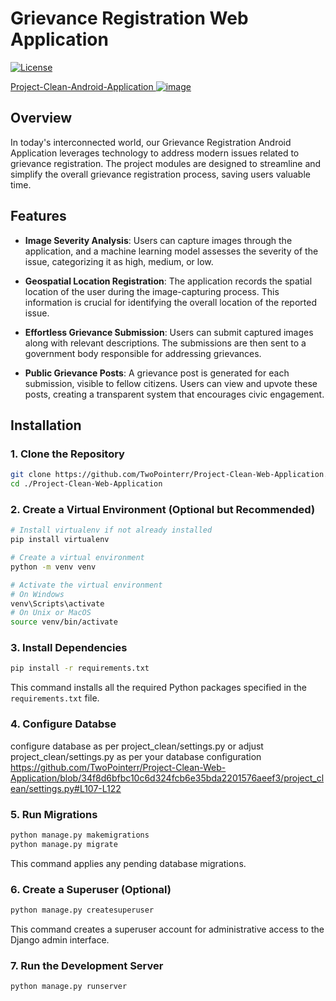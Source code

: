 # Grievance Registration Web Application

[![License](https://img.shields.io/badge/License-MIT-blue.svg)](https://opensource.org/licenses/MIT)

[Project-Clean-Android-Application ![image](https://github.com/TwoPointerr/Project-Clean-Web-Application/assets/45624147/be1cbe45-b0bc-41de-892e-2970a57ec720)](https://github.com/TwoPointerr/Project-Clean-Android-Application)

## Overview

In today's interconnected world, our Grievance Registration Android Application leverages technology to address modern issues related to grievance registration. The project modules are designed to streamline and simplify the overall grievance registration process, saving users valuable time.

## Features

- **Image Severity Analysis**: Users can capture images through the application, and a machine learning model assesses the severity of the issue, categorizing it as high, medium, or low.

- **Geospatial Location Registration**: The application records the spatial location of the user during the image-capturing process. This information is crucial for identifying the overall location of the reported issue.

- **Effortless Grievance Submission**: Users can submit captured images along with relevant descriptions. The submissions are then sent to a government body responsible for addressing grievances.

- **Public Grievance Posts**: A grievance post is generated for each submission, visible to fellow citizens. Users can view and upvote these posts, creating a transparent system that encourages civic engagement.

## Installation


### 1. Clone the Repository

```bash
git clone https://github.com/TwoPointerr/Project-Clean-Web-Application.git
cd ./Project-Clean-Web-Application
```

### 2. Create a Virtual Environment (Optional but Recommended)

```bash
# Install virtualenv if not already installed
pip install virtualenv

# Create a virtual environment
python -m venv venv

# Activate the virtual environment
# On Windows
venv\Scripts\activate
# On Unix or MacOS
source venv/bin/activate
```

### 3. Install Dependencies

```bash
pip install -r requirements.txt
```

This command installs all the required Python packages specified in the `requirements.txt` file.

### 4. Configure Databse
configure database as per project_clean/settings.py or adjust project_clean/settings.py as per your database configuration
https://github.com/TwoPointerr/Project-Clean-Web-Application/blob/34f8d6bfbc10c6d324fcb6e35bda2201576aeef3/project_clean/settings.py#L107-L122


### 5. Run Migrations
```bash
python manage.py makemigrations
python manage.py migrate
```

This command applies any pending database migrations.

### 6. Create a Superuser (Optional)

```bash
python manage.py createsuperuser
```

This command creates a superuser account for administrative access to the Django admin interface.

### 7. Run the Development Server

```bash
python manage.py runserver
```



